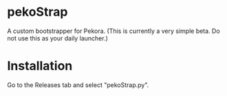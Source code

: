 # pekoStrap
A custom bootstrapper for Pekora.
(This is currently a very simple beta. Do not use this as your daily launcher.)
# Installation
Go to the Releases tab and select "pekoStrap.py".
